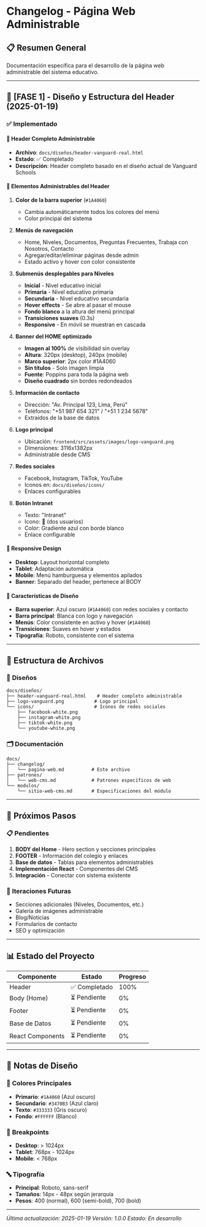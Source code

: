 # Changelog - Página Web Administrable

## 📋 Resumen General

Documentación específica para el desarrollo de la página web administrable del sistema educativo.

---

## 🚀 [FASE 1] - Diseño y Estructura del Header (2025-01-19)

### ✅ Implementado

#### 🎨 **Header Completo Administrable**

- **Archivo**: `docs/diseños/header-vanguard-real.html`
- **Estado**: ✅ Completado
- **Descripción**: Header completo basado en el diseño actual de Vanguard Schools

#### 🎯 **Elementos Administrables del Header**

1. **Color de la barra superior** (`#1A4060`)

   - Cambia automáticamente todos los colores del menú
   - Color principal del sistema

2. **Menús de navegación**

   - Home, Niveles, Documentos, Preguntas Frecuentes, Trabaja con Nosotros, Contacto
   - Agregar/editar/eliminar páginas desde admin
   - Estado activo y hover con color consistente

3. **Submenús desplegables para Niveles**

   - **Inicial** - Nivel educativo inicial
   - **Primaria** - Nivel educativo primaria
   - **Secundaria** - Nivel educativo secundaria
   - **Hover effects** - Se abre al pasar el mouse
   - **Fondo blanco** a la altura del menú principal
   - **Transiciones suaves** (0.3s)
   - **Responsive** - En móvil se muestran en cascada

4. **Banner del HOME optimizado**

   - **Imagen al 100%** de visibilidad sin overlay
   - **Altura**: 320px (desktop), 240px (mobile)
   - **Marco superior**: 2px color #1A4060
   - **Sin títulos** - Solo imagen limpia
   - **Fuente**: Poppins para toda la página web
   - **Diseño cuadrado** sin bordes redondeados

5. **Información de contacto**

   - Dirección: "Av. Principal 123, Lima, Perú"
   - Teléfonos: "+51 987 654 321" / "+51 1 234 5678"
   - Extraídos de la base de datos

6. **Logo principal**

   - Ubicación: `frontend/src/assets/images/logo-vanguard.png`
   - Dimensiones: 3116x1382px
   - Administrable desde CMS

7. **Redes sociales**

   - Facebook, Instagram, TikTok, YouTube
   - Iconos en: `docs/diseños/icons/`
   - Enlaces configurables

8. **Botón Intranet**
   - Texto: "Intranet"
   - Icono: 👥 (dos usuarios)
   - Color: Gradiente azul con borde blanco
   - Enlace configurable

#### 📱 **Responsive Design**

- **Desktop**: Layout horizontal completo
- **Tablet**: Adaptación automática
- **Mobile**: Menú hamburguesa y elementos apilados
- **Banner**: Separado del header, pertenece al BODY

#### 🎨 **Características de Diseño**

- **Barra superior**: Azul oscuro (`#1A4060`) con redes sociales y contacto
- **Barra principal**: Blanca con logo y navegación
- **Menús**: Color consistente en activo y hover (`#1A4060`)
- **Transiciones**: Suaves en hover y estados
- **Tipografía**: Roboto, consistente con el sistema

---

## 📁 Estructura de Archivos

### 🎨 **Diseños**

```
docs/diseños/
├── header-vanguard-real.html    # Header completo administrable
├── logo-vanguard.png           # Logo principal
└── icons/                      # Iconos de redes sociales
    ├── facebook-white.png
    ├── instagram-white.png
    ├── tiktok-white.png
    └── youtube-white.png
```

### 🗂️ **Documentación**

```
docs/
├── changelog/
│   └── pagina-web.md          # Este archivo
├── patrones/
│   └── web-cms.md             # Patrones específicos de web
└── modulos/
    └── sitio-web-cms.md       # Especificaciones del módulo
```

---

## 🎯 Próximos Pasos

### 📋 **Pendientes**

1. **BODY del Home** - Hero section y secciones principales
2. **FOOTER** - Información del colegio y enlaces
3. **Base de datos** - Tablas para elementos administrables
4. **Implementación React** - Componentes del CMS
5. **Integración** - Conectar con sistema existente

### 🔄 **Iteraciones Futuras**

- Secciones adicionales (Niveles, Documentos, etc.)
- Galería de imágenes administrable
- Blog/Noticias
- Formularios de contacto
- SEO y optimización

---

## 📊 Estado del Proyecto

| Componente       | Estado        | Progreso |
| ---------------- | ------------- | -------- |
| Header           | ✅ Completado | 100%     |
| Body (Home)      | ⏳ Pendiente  | 0%       |
| Footer           | ⏳ Pendiente  | 0%       |
| Base de Datos    | ⏳ Pendiente  | 0%       |
| React Components | ⏳ Pendiente  | 0%       |

---

## 🎨 Notas de Diseño

### 🎯 **Colores Principales**

- **Primario**: `#1A4060` (Azul oscuro)
- **Secundario**: `#3470B3` (Azul claro)
- **Texto**: `#333333` (Gris oscuro)
- **Fondo**: `#FFFFFF` (Blanco)

### 📱 **Breakpoints**

- **Desktop**: > 1024px
- **Tablet**: 768px - 1024px
- **Mobile**: < 768px

### 🔤 **Tipografía**

- **Principal**: Roboto, sans-serif
- **Tamaños**: 14px - 48px según jerarquía
- **Pesos**: 400 (normal), 600 (semi-bold), 700 (bold)

---

_Última actualización: 2025-01-19_
_Versión: 1.0.0_
_Estado: En desarrollo_
